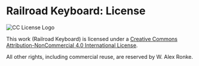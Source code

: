 # Railroad Keyboard: License

![CC License Logo](https://i.creativecommons.org/l/by-nc/4.0/88x31.png)

This work (Railroad Keyboard) is licensed under a [Creative Commons Attribution-NonCommercial 4.0 International License](http://creativecommons.org/licenses/by-nc/4.0/).

All other rights, including commercial reuse, are reserved by W. Alex Ronke.
